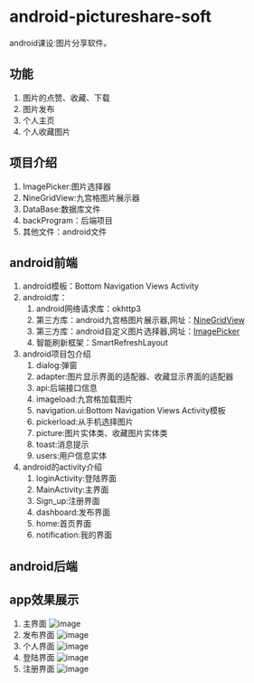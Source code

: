 # android-pictureshare-soft
android课设:图片分享软件。
## 功能
1. 图片的点赞、收藏、下载
2. 图片发布
3. 个人主页
4. 个人收藏图片
## 项目介绍
1. ImagePicker:图片选择器
2. NineGridView:九宫格图片展示器
3. DataBase:数据库文件
4. backProgram：后端项目
5. 其他文件：android文件
## android前端
1. android模板：Bottom Navigation Views Activity
2. android库：
   1. android网络请求库：okhttp3
   2. 第三方库：android九宫格图片展示器,网址：[NineGridView](https://github.com/LwkCoder/NineGridView)
   3. 第三方库：android自定义图片选择器,网址：[ImagePicker](https://github.com/LwkCoder/ImagePicker)
   4. 智能刷新框架：SmartRefreshLayout
3. android项目包介绍
   1. dialog:弹窗
   2. adapter:图片显示界面的适配器、收藏显示界面的适配器
   3. api:后端接口信息
   4. imageload:九宫格加载图片
   5. navigation.ui:Bottom Navigation Views Activity模板
   6. pickerload:从手机选择图片
   7. picture:图片实体类、收藏图片实体类
   8. toast:消息提示
   9. users:用户信息实体
4. android的activity介绍
   1. loginActivity:登陆界面
   2. MainActivity:主界面
   3. Sign_up:注册界面
   4. dashboard:发布界面
   5. home:首页界面
   6. notification:我的界面
## android后端
## app效果展示
1. 主界面
   ![image](./screen/pic1.png)
2. 发布界面
   ![image](./screen/pic2.png)
3. 个人界面
   ![image](./screen/pic4.png)
4. 登陆界面
   ![image](./screen/pic5.png)
5. 注册界面
    ![image](./screen/pic6.png)

